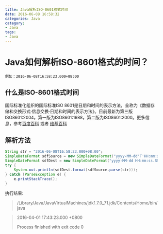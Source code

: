 ```yaml
---
title: Java解析ISO-8601格式时间
date: 2016-06-08 16:58:32
categories: Java
category:
- Java
tags:
- Java
---
```

# Java如何解析ISO-8601格式的时间？

`例如：2016-06-08T16:58:23.000+08:00`

## 什么是ISO-8601格式时间

国际标准化组织的国际标准ISO 8601是日期和时间的表示方法，全称为《数据存储和交换形式·信息交换·日期和时间的表示方法》。目前最新为第三版ISO8601:2004，第一版为ISO8601:1988，第二版为ISO8601:2000。更多信息，参考[百度百科](http://baike.baidu.com/link?url=VkPe3fh5z95-CAOe95Sf88Tx6bteuAaNT3HRvPpjlFtModhffNHIMFD69eBbXk5Uw3Jpclma4HQ6_-WS-ryVWa) 或者 [维基百科](https://en.wikipedia.org/wiki/ISO_8601)

## 解析方法

```Java
String str = "2016-06-08T16:58:23.000+08:00";
SimpleDateFormat sdfSource = new SimpleDateFormat("yyyy-MM-dd'T'HH:mm:ss.SSSX");//原始的日期格式
SimpleDateFormat sdfDest = new SimpleDateFormat("yyyy-MM-dd HH:mm:ss.SSS Z");//目标日期格式
try {
    System.out.println(sdfDest.format(sdfSource.parse(str)));
} catch (ParseException e) {
    e.printStackTrace();
}
```

执行结果:
> /Library/Java/JavaVirtualMachines/jdk1.7.0_71.jdk/Contents/Home/bin/java

> 2016-04-01 17:43:23.000 +0800
>
> Process finished with exit code 0